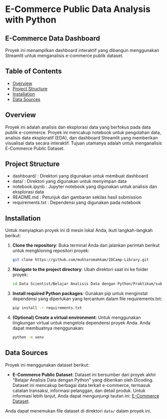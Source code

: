 # E-Commerce Public Data Analysis with Python

## E-Commerce Data Dashboard

Proyek ini menampilkan dashboard interaktif yang dibangun menggunakan Streamlit untuk menganalisis e-commerce publik dataset.

## Table of Contents

- [Overview](#overview)
- [Project Structure](#project-structure)
- [Installation](#installation)
- [Data Sources](#data-sources)

## Overview

Proyek ini adalah analisis dan eksplorasi data yang berfokus pada data publik e-commerce. Proyek ini mencakup notebook untuk pengolahan data, analisis data eksploratif (EDA), dan dashboard Streamlit yang memberikan visualisai data secara interaktif. Tujuan utamanya adalah untuk menganalisis E-Commerce Public Dataset.

## Project Structure
- dashboard/ : Direktori yang digunakan untuk membuat dashboard
- data/ : Direktori yang digunakan untuk menyimpan data
- notebook.ipynb : Jupyter notebook yang digunakan untuk analisis dan eksplorasi data
- README.md : Petunjuk dan gambaran sekilas hasil submission
- requirements.txt : Dependensi yang digunakan pada notebook

## Installation
Untuk menyiapkan proyek ini di mesin lokal Anda, ikuti langkah-langkah berikut:

1. **Clone the repository**:
   Buka terminal Anda dan jalankan perintah berikut untuk mengkloning repositori proyek:

   ```bash
   git clone https://github.com/muhtaromahkam/IDCamp-Library.git

2. **Navigate to the project directory**: 
    Ubah direktori saat ini ke folder proyek:
    ```bash
    cd Data Scientist/Belajar Analisis Data dengan Python/Praktikum/submission

3. **Install required Python packages**: 
    Gunakan pip untuk menginstal dependensi yang diperlukan yang tercantum dalam file requirements.txt:
    ```bash
    pip install -r requirements.txt

4. **(Optional) Create a virtual environment**: 
    Untuk menggunakan lingkungan virtual untuk mengelola dependensi proyek Anda. Anda dapat membuatnya menggunakan:
    ```bash
    python -m venv

## Data Sources

Proyek ini menggunakan dataset berikut:

- **E-Commerce Public Dataset**: Dataset ini bersumber dari proyek akhir "Belajar Analisis Data dengan Python" yang diberikan oleh Dicoding. Dataset ini mencakup berbagai data terkait e-commerce, termasuk catatan transaksi, informasi pelanggan, dan detail produk. Untuk informasi lebih lanjut, Anda dapat mengunjungi tautan ini: [E-Commerce Dataset](https://www.kaggle.com/datasets/olistbr/brazilian-ecommerce).

Anda dapat menemukan file dataset di direktori `data/` dalam proyek ini.
